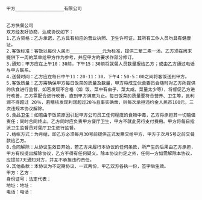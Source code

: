 
 


    甲方__________________有限公司     


    乙方快餐公司 
    双方经友好协商，达成协议如下： 
    1.乙方资格：乙方承诺，乙方具有相应的营业执照、卫生许可证，其所有工作人员均具有健康证。 
    2.客饭标准：客饭以每份人民币____________元为标准，提供二荤二素一汤。乙方须在周末提供下一周的菜单给甲方作为参考，并应甲方的要求作部分修订。 
    3.通知：甲方应在上午10：30前，下午15：30前将就餐人员数量报给乙方；或由乙方通过电话与甲方联系。 
    4.送餐时间：乙方应在每日中午11：20-11：30，下午4：50-5：00之间将客饭送到甲方。 
    5.客饭质量：乙方需确保甲方每日饭菜的质量及数量，甲方将成立伙食委员会随时对乙方所提供的伙食进行监督，如若发现不合格（如 饭、菜中有虫子、菜太咸、菜量太少等），将督促乙方进行改善，乙方需配合进行改善，直到甲方满意为止。每日饭菜的质量要符合营养、卫生等，且利润不得超过 20％，若稽核发现利润超过20％且事实确凿，则每次承担违约金人民币100元，三次违规本协议解除。 
    6.食品卫生：如若由于饭菜原因引起甲方公司员工任何程度的食物中毒，乙方将承担其一切赔偿责任；同时合同终止。乙方同时应负责甲方餐厅卫生，甲方不就此另行支付费用。甲方将每日指派卫生监督员对餐厅卫生进行监督。 
    7.结帐方式：为月结，即乙方必须每月30号前提供正式发票交给甲方，甲方于次月5号之前交餐款给乙方。 
    8.合同解除：从协议生效日开始，若乙方未履行本协议的任何条款，所产生的后果由乙方承担，甲方有权提出解除协议，乙方不得有任何疑义。除本协议约定之外，任何一方如需解除本协议，应提前7天通知对方，并互不承担违约责任。 
    9.其他条款：本协议为不定期协议，一式两份，甲乙双方各执一份，签字后生效。 
    甲方：乙方： 
    身份证号：法定代表： 
    地址：地址： 
    电话：电话：
 


 

 
 
 
 
 
  


  
 

  


  


  
 
 
 
 

